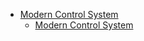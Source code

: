 * [Modern Control System](/nature_science/mcs/)
	* [Modern Control System](/nature_science/mcs/modern_control_system.md "Modern Control System")

